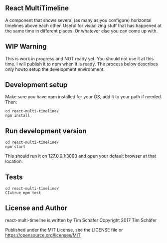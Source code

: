 ## React MultiTimeline

A component that shows several (as many as you configure) horizontal timelines above each other. Useful for visualizing stuff that has happened at the same time in different places. Or whatever else you can come up with.


## WIP Warning

This is work in progress and NOT ready yet. You should not use it at this time. I will publish it to npm when it is ready. The process below describes only howto setup the development environment.

## Development setup

Make sure you have npm installed for your OS, add it to your path if needed. Then:

    cd react-multi-timeline/
    npm install

## Run development version

    cd react-multi-timeline/
    npm start
	
This should run it on 127.0.0.1:3000 and open your default browser at that location.


## Tests

    cd react-multi-timeline/
    CI=true npm test
	
	
## License and Author

react-multi-timeline is written by Tim Schäfer
Copyright 2017 Tim Schäfer

Published under the MIT License, see the LICENSE file or https://opensource.org/licenses/MIT